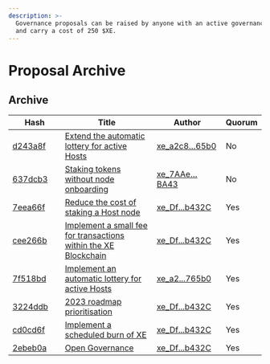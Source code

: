 ```yaml
---
description: >-
  Governance proposals can be raised by anyone with an active governance stake
  and carry a cost of 250 $XE.
---
```


# Proposal Archive

## Archive

<table><thead><tr><th width="131">Hash</th><th width="342">Title</th><th width="153">Author</th><th>Quorum</th></tr></thead><tbody><tr><td><a href="https://governance.edge.network/proposal/d243a8fb364bc9f32e1a72450f2d91d6172fec47b42dfb2a871a865316e1322f">d243a8f</a></td><td><a href="https://governance.edge.network/proposal/d243a8fb364bc9f32e1a72450f2d91d6172fec47b42dfb2a871a865316e1322f">Extend the automatic lottery for active Hosts</a></td><td><a href="https://xe.network/wallet/xe_a2c8d5E90DB2505b23c7B95577f6D1ca2ca765b0">xe_a2c8…65b0</a></td><td>No</td></tr><tr><td><a href="https://governance.edge.network/proposal/637dcb3373c8eff74a40bef9d62530573d6d568863be048c28bd5ba37e3d7064">637dcb3</a></td><td><a href="https://governance.edge.network/proposal/637dcb3373c8eff74a40bef9d62530573d6d568863be048c28bd5ba37e3d7064">Staking tokens without node onboarding</a></td><td><a href="https://xe.network/wallet/xe_7AAea403E917a985f01aE446Cd490eB1CdF9BA43">xe_7AAe…BA43</a></td><td>No</td></tr><tr><td><a href="https://governance.edge.network/proposal/7eea66f964025724938ad8a119b461152ce0fbe9e1fe4019e7600b456cf2dd17">7eea66f</a></td><td><a href="https://governance.edge.network/proposal/7eea66f964025724938ad8a119b461152ce0fbe9e1fe4019e7600b456cf2dd17">Reduce the cost of staking a Host node</a></td><td><a href="https://xe.network/wallet/xe_Df98277668114058d105BEa8551a924AA51b432C">xe_Df...b432C</a></td><td>Yes</td></tr><tr><td><a href="https://governance.edge.network/proposal/cee266bdbcd9b9c7371e40638f7db4a8cd939110cc668a3b808645c3d27bba11">cee266b</a></td><td><a href="https://governance.edge.network/proposal/cee266bdbcd9b9c7371e40638f7db4a8cd939110cc668a3b808645c3d27bba11">Implement a small fee for transactions within the XE Blockchain</a></td><td><a href="https://xe.network/wallet/xe_Df98277668114058d105BEa8551a924AA51b432C">xe_Df...b432C</a></td><td>Yes</td></tr><tr><td><a href="https://governance.edge.network/proposal/7f518bdffcf0b6cdfea093448739e69a9d06b819caa433edbccbdeee256adfbb">7f518bd</a></td><td><a href="https://governance.edge.network/proposal/7f518bdffcf0b6cdfea093448739e69a9d06b819caa433edbccbdeee256adfbb">Implement an automatic lottery for active Hosts</a></td><td><a href="https://xe.network/wallet/xe_a2c8d5E90DB2505b23c7B95577f6D1ca2ca765b0">xe_a2...765b0</a></td><td>Yes</td></tr><tr><td><a href="https://governance.edge.network/proposal/3224ddbdeabf358a87c31c693c0b9431177bf7b720927173fe7e3cfe83cf4cf8">3224ddb</a></td><td><a href="https://governance.edge.network/proposal/3224ddbdeabf358a87c31c693c0b9431177bf7b720927173fe7e3cfe83cf4cf8">2023 roadmap prioritisation</a></td><td><a href="https://xe.network/wallet/xe_Df98277668114058d105BEa8551a924AA51b432C">xe_Df...b432C</a></td><td>Yes</td></tr><tr><td><a href="https://governance.edge.network/proposal/cd0cd6f364370119133c830ac4d435b28df41ab96cb12d6a1997cc2e12d68b81">cd0cd6f</a></td><td><a href="https://governance.edge.network/proposal/cd0cd6f364370119133c830ac4d435b28df41ab96cb12d6a1997cc2e12d68b81">Implement a scheduled burn of XE</a></td><td><a href="https://xe.network/wallet/xe_Df98277668114058d105BEa8551a924AA51b432C">xe_Df...b432C</a></td><td>Yes</td></tr><tr><td><a href="https://governance.edge.network/proposal/2ebeb0a8ba19586d03ce9b11c0061d34ad7e7a1497fa288fc445d1c22c367b18">2ebeb0a</a></td><td><a href="https://governance.edge.network/proposal/2ebeb0a8ba19586d03ce9b11c0061d34ad7e7a1497fa288fc445d1c22c367b18">Open Governance</a></td><td><a href="https://xe.network/wallet/xe_Df98277668114058d105BEa8551a924AA51b432C">xe_Df...b432C</a></td><td>Yes</td></tr></tbody></table>

